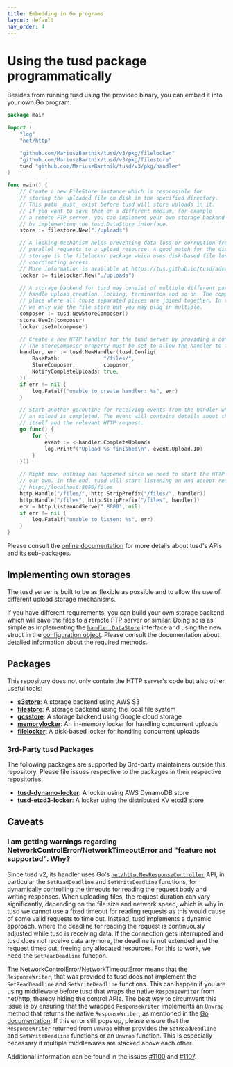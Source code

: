 ```yaml
---
title: Embedding in Go programs
layout: default
nav_order: 4
---
```


# Using the tusd package programmatically

Besides from running tusd using the provided binary, you can embed it into your own Go program:

```go
package main

import (
	"log"
	"net/http"

	"github.com/MariuszBartnik/tusd/v3/pkg/filelocker"
	"github.com/MariuszBartnik/tusd/v3/pkg/filestore"
	tusd "github.com/MariuszBartnik/tusd/v3/pkg/handler"
)

func main() {
	// Create a new FileStore instance which is responsible for
	// storing the uploaded file on disk in the specified directory.
	// This path _must_ exist before tusd will store uploads in it.
	// If you want to save them on a different medium, for example
	// a remote FTP server, you can implement your own storage backend
	// by implementing the tusd.DataStore interface.
	store := filestore.New("./uploads")

	// A locking mechanism helps preventing data loss or corruption from
	// parallel requests to a upload resource. A good match for the disk-based
	// storage is the filelocker package which uses disk-based file lock for
	// coordinating access.
	// More information is available at https://tus.github.io/tusd/advanced-topics/locks/.
	locker := filelocker.New("./uploads")

	// A storage backend for tusd may consist of multiple different parts which
	// handle upload creation, locking, termination and so on. The composer is a
	// place where all those separated pieces are joined together. In this example
	// we only use the file store but you may plug in multiple.
	composer := tusd.NewStoreComposer()
	store.UseIn(composer)
	locker.UseIn(composer)

	// Create a new HTTP handler for the tusd server by providing a configuration.
	// The StoreComposer property must be set to allow the handler to function.
	handler, err := tusd.NewHandler(tusd.Config{
		BasePath:              "/files/",
		StoreComposer:         composer,
		NotifyCompleteUploads: true,
	})
	if err != nil {
		log.Fatalf("unable to create handler: %s", err)
	}

	// Start another goroutine for receiving events from the handler whenever
	// an upload is completed. The event will contains details about the upload
	// itself and the relevant HTTP request.
	go func() {
		for {
			event := <-handler.CompleteUploads
			log.Printf("Upload %s finished\n", event.Upload.ID)
		}
	}()

	// Right now, nothing has happened since we need to start the HTTP server on
	// our own. In the end, tusd will start listening on and accept request at
	// http://localhost:8080/files
	http.Handle("/files/", http.StripPrefix("/files/", handler))
	http.Handle("/files", http.StripPrefix("/files", handler))
	err = http.ListenAndServe(":8080", nil)
	if err != nil {
		log.Fatalf("unable to listen: %s", err)
	}
}

```

Please consult the [online documentation](https://pkg.go.dev/github.com/MariuszBartnik/tusd/v3/pkg) for more details about tusd's APIs and its sub-packages.

## Implementing own storages

The tusd server is built to be as flexible as possible and to allow the use of different upload storage mechanisms.

If you have different requirements, you can build your own storage backend which will save the files to a remote FTP server or similar. Doing so is as simple as implementing the [`handler.DataStore`](https://pkg.go.dev/github.com/MariuszBartnik/tusd/v3/pkg/handler#DataStore) interface and using the new struct in the [configuration object](https://pkg.go.dev/github.com/MariuszBartnik/tusd/v3/pkg/handler#Config). Please consult the documentation about detailed information about the required methods.

## Packages

This repository does not only contain the HTTP server's code but also other
useful tools:

* [**s3store**](https://pkg.go.dev/github.com/MariuszBartnik/tusd/v3/pkg/s3store): A storage backend using AWS S3
* [**filestore**](https://pkg.go.dev/github.com/MariuszBartnik/tusd/v3/pkg/filestore): A storage backend using the local file system
* [**gcsstore**](https://pkg.go.dev/github.com/MariuszBartnik/tusd/v3/pkg/gcsstore): A storage backend using Google cloud storage
* [**memorylocker**](https://pkg.go.dev/github.com/MariuszBartnik/tusd/v3/pkg/memorylocker): An in-memory locker for handling concurrent uploads
* [**filelocker**](https://pkg.go.dev/github.com/MariuszBartnik/tusd/v3/pkg/filelocker): A disk-based locker for handling concurrent uploads

### 3rd-Party tusd Packages

The following packages are supported by 3rd-party maintainers outside this repository. Please file issues respective to the packages in their respective repositories.

* [**tusd-dynamo-locker**](https://github.com/chen-anders/tusd-dynamo-locker): A locker using AWS DynamoDB store
* [**tusd-etcd3-locker**](https://github.com/tus/tusd-etcd3-locker): A locker using the distributed KV etcd3 store

## Caveats

### I am getting warnings regarding NetworkControlError/NetworkTimeoutError and "feature not supported". Why?

Since tusd v2, its handler uses Go's [`net/http.NewResponseController`](https://pkg.go.dev/net/http#NewResponseController) API, in particular the `SetReadDeadline` and `SetWriteDeadline` functions, for dynamically controlling the timeouts for reading the request body and writing responses. When uploading files, the request duration can vary significantly, depending on the file size and network speed, which is why in tusd we cannot use a fixed timeout for reading requests as this would cause of some valid requests to time out. Instead, tusd implements a dynamic approach, where the deadline for reading the request is continuously adjusted while tusd is receiving data. If the connection gets interrupted and tusd does not receive data anymore, the deadline is not extended and the request times out, freeing any allocated resources. For this to work, we need the `SetReadDeadline` function.

The NetworkControlError/NetworkTimeoutError means that the `ResponseWriter`, that was provided to tusd does not implement the `SetReadDeadline` and `SetWriteDeadline` functions. This can happen if you are using middleware before tusd that wraps the native `ResponseWriter` from net/http, thereby hiding the control APIs. The best way to circumvent this issue is by ensuring that the wrapped `ResponseWriter` implements an `Unwrap` method that returns the native `ResponseWriter`, as mentioned in the [Go documentation](https://pkg.go.dev/net/http#NewResponseController). If this error still pops up, please ensure that the `ResponseWriter` returned from `Unwrap` either provides the `SetReadDeadline` and `SetWriteDeadline` functions or an `Unwrap` function. This is especially necessary if multiple middlewares are stacked above each other.

Additional information can be found in the issues [#1100](https://github.com/tus/tusd/issues/1100) and [#1107](https://github.com/tus/tusd/issues/1107).
